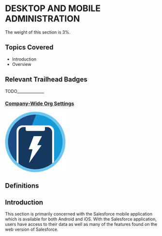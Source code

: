 # DESKTOP AND MOBILE ADMINISTRATION

The weight of this section is 3%.

## Topics Covered

* Introduction
* Overview

## Relevant Trailhead Badges

TODO______________
### [Company-Wide Org Settings](https://trailhead.salesforce.com/en/content/learn/modules/company_wide_org_settings)
![image](images/11/badge1.png.png)


## Definitions



## Introduction

  This section is primarily concerned with the Salesforce mobile application which is available for both Android and iOS. With the Salesforce application, users have access to their data as well as many of the features found on the web version of Salesforce.


## 
